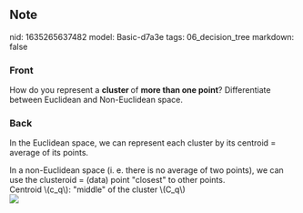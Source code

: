 ## Note
nid: 1635265637482
model: Basic-d7a3e
tags: 06_decision_tree
markdown: false

### Front
How do you represent a <b>cluster </b>of <b>more than one point</b>? Differentiate between Euclidean and Non-Euclidean space.

### Back
In the Euclidean space, we can represent each cluster by its
centroid = average of its points.
<div>
  In a non-Euclidean space (i. e. there is no average of two
  points), we can use the clusteroid = (data) point "closest" to
  other points.
</div>
<div>
  Centroid \(c_q\): "middle" of the cluster \(C_q\)
</div>
<div><img src=
paste-a4690e7456cb853fb4b0dbe0d1574eecea23d0c4.jpg></div>
